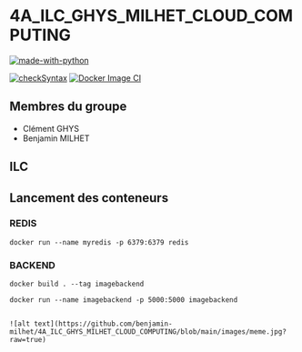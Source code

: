 # 4A_ILC_GHYS_MILHET_CLOUD_COMPUTING

[![made-with-python](https://img.shields.io/badge/Made%20with-Python-1f425f.svg)](https://www.python.org/)

[![checkSyntax](https://github.com/benjamin-milhet/4A_ILC_GHYS_MILHET_CLOUD_COMPUTING/actions/workflows/CheckSyntax.yml/badge.svg)](https://github.com/benjamin-milhet/4A_ILC_GHYS_MILHET_CLOUD_COMPUTING/actions/workflows/CheckSyntax.yml)
[![Docker Image CI](https://github.com/benjamin-milhet/4A_ILC_GHYS_MILHET_CLOUD_COMPUTING/actions/workflows/docker-image.yml/badge.svg)](https://github.com/benjamin-milhet/4A_ILC_GHYS_MILHET_CLOUD_COMPUTING/actions/workflows/docker-image.yml)


## Membres du groupe
 - Clément GHYS
 - Benjamin MILHET
 
## ILC

## Lancement des conteneurs

### REDIS
```
docker run --name myredis -p 6379:6379 redis
```

### BACKEND
```
docker build . --tag imagebackend
```

```
docker run --name imagebackend -p 5000:5000 imagebackend
```
```

![alt text](https://github.com/benjamin-milhet/4A_ILC_GHYS_MILHET_CLOUD_COMPUTING/blob/main/images/meme.jpg?raw=true)
